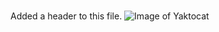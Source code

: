 # 

Added a header to this file. 
![Image of Yaktocat](https://octodex.github.com/images/yaktocat.png)
